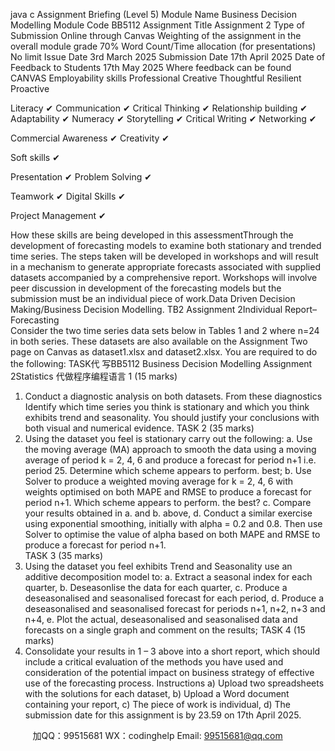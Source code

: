 java c
Assignment Briefing (Level 5)
Module Name
Business Decision Modelling
Module Code
BB5112
Assignment Title
Assignment 2
Type of Submission
Online through Canvas
Weighting of the assignment in the overall module grade
70%
Word Count/Time allocation (for presentations)
No limit
Issue Date
3rd   March 2025
Submission Date
17th   April 2025
Date of Feedback to Students
17th      May 2025
Where feedback can be found
CANVAS
Employability skills                              Professional   Creative   Thoughtful   Resilient   Proactive   
   
   
   
   
   
   
   
   
   
   
Literacy
✔
Communication
✔︎
Critical Thinking
✔︎
Relationship building
✔︎
Adaptability
✔︎
Numeracy
✔︎
Storytelling
✔︎
Critical Writing
✔︎
Networking
✔︎
   
   
Commercial Awareness
✔︎
Creativity
✔︎
   
   
Soft skills
✔︎
   
   
Presentation
✔︎
Problem Solving
✔︎
   
   
   
   
   
   
Teamwork
✔
Digital Skills
✔︎
   
   
   
   
   
   
Project Management
✔︎
   
   
   
   
   
   
   
   
   
   
   
   
   
   
   
   
   
   
   
How these skills are being developed in this assessmentThrough the development of forecasting models to examine both stationary and trended time series. The steps taken will be developed in workshops and will result in a mechanism to generate appropriate forecasts associated with supplied datasets accompanied by a comprehensive report. Workshops will involve peer discussion in development of the forecasting models but the submission must be an individual piece of work.Data Driven Decision Making/Business Decision Modelling. TB2 Assignment 2Individual Report– Forecasting   
Consider the two time series data sets below in Tables 1 and 2 where n=24 in both series. These datasets are also available on the Assignment Two page on Canvas as dataset1.xlsx   and dataset2.xlsx. You are required to do the following:
TASK代 写BB5112 Business Decision Modelling Assignment 2Statistics
代做程序编程语言 1 (15 marks)
1.   Conduct a diagnostic analysis on both datasets. From these diagnostics Identify which time series you think is stationary and which you think exhibits trend and seasonality. You should justify your conclusions with both visual and numerical evidence.
TASK 2 (35 marks)
2.   Using the dataset you feel is stationary carry out the following:
a.   Use the moving average (MA) approach to smooth the data using a moving average of period k = 2, 4, 6 and produce a forecast for period n+1 i.e. period 25. Determine which scheme appears to perform. best;
b.   Use Solver to produce a weighted moving average for k = 2, 4, 6 with weights optimised on both MAPE and RMSE to produce a forecast for period n+1. Which scheme appears to perform. the best?
c.   Compare your results obtained in a. and b. above,
d.   Conduct a similar exercise using exponential smoothing, initially with alpha = 0.2 and 0.8. Then use Solver to optimise the value of alpha based on both MAPE and RMSE to produce a forecast for period n+1.   
TASK 3 (35 marks)
3.   Using the dataset you feel exhibits Trend and Seasonality use an additive decomposition model to:
a.   Extract a seasonal index for each quarter,
b.   Deseasonlise the data for each quarter,
c.   Produce a deseasonalised and seasonalised forecast for each period,
d.   Produce a deseasonalised and seasonalised forecast for periods n+1, n+2, n+3 and n+4,
e.   Plot the actual, deseasonalised and seasonalised data and forecasts on a single graph and comment on the results;
TASK 4    (15 marks)
4.   Consolidate your results in 1 – 3 above into a short report, which should include a critical evaluation of the methods you have used and consideration of the potential impact on business strategy of effective use of the forecasting process.
Instructions
a)   Upload two spreadsheets with the solutions for each dataset,
b)   Upload a Word document containing your report,
c)   The piece of work is individual,
d)   The submission date for this assignment is by 23.59 on 17th   April 2025.


         
加QQ：99515681  WX：codinghelp  Email: 99515681@qq.com
